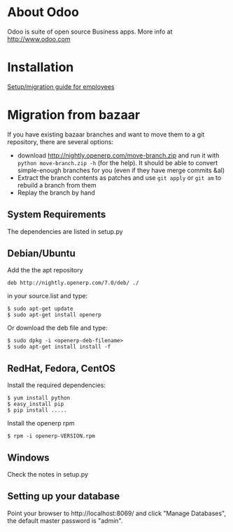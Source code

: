 About Odoo
==========

Odoo is suite of open source Business apps. More info at http://www.odoo.com

Installation
============

[Setup/migration guide for employees](https://github.com/odoo/odoo/blob/master/doc/git.rst)


Migration from bazaar
=====================

If you have existing bazaar branches and want to move them to a git repository,
there are several options:

* download http://nightly.openerp.com/move-branch.zip and run it with
  `python move-branch.zip -h` (for the help). It should be able to convert
  simple-enough branches for you (even if they have merge commits &al)
* Extract the branch contents as patches and use `git apply` or `git am` to
  rebuild a branch from them
* Replay the branch by hand


System Requirements
-------------------

The dependencies are listed in setup.py


Debian/Ubuntu
-------------

Add the the apt repository

    deb http://nightly.openerp.com/7.0/deb/ ./

in your source.list and type:

    $ sudo apt-get update
    $ sudo apt-get install openerp

Or download the deb file and type:

    $ sudo dpkg -i <openerp-deb-filename>
    $ sudo apt-get install install -f

RedHat, Fedora, CentOS
----------------------

Install the required dependencies:

    $ yum install python
    $ easy_install pip
    $ pip install .....

Install the openerp rpm

    $ rpm -i openerp-VERSION.rpm

Windows
-------

Check the notes in setup.py


Setting up your database
------------------------

Point your browser to http://localhost:8069/ and click "Manage Databases", the
default master password is "admin".

